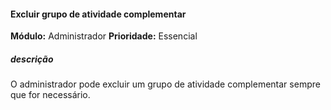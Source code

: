#### Excluir grupo de atividade complementar
**Módulo:** Administrador
**Prioridade:** Essencial
##### descrição
O administrador pode excluir um grupo de atividade complementar sempre que for necessário. 
